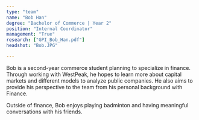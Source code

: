 ```yaml
---
type: "team"
name: "Bob Han"
degree: "Bachelor of Commerce | Year 2"
position: "Internal Coordinator"
management: "True"
research: ["GPI_Bob_Han.pdf"]
headshot: "Bob.JPG"

---
```


Bob is a second-year commerce student planning to specialize in finance. Through working with WestPeak, he hopes to learn more about capital markets and different models to analyze public companies. He also aims to provide his perspective to the team from his personal background with Finance.

Outside of finance, Bob enjoys playing badminton and having meaningful conversations with his friends.
